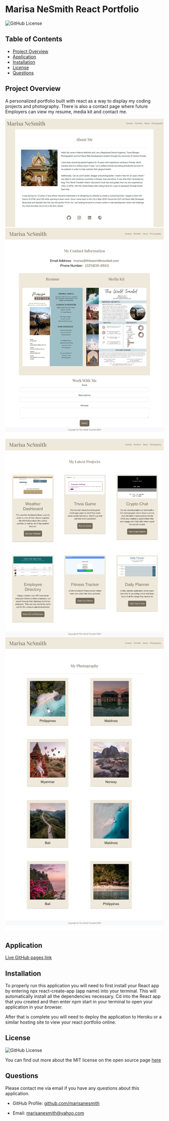 # Marisa NeSmith React Portfolio

![GitHub License](https://img.shields.io/badge/license-MIT-green.svg)

## Table of Contents
* [Project Overview](#Project-Overview)
* [Application](#Application)
* [Installation](#Installation)
* [License](#License)
* [Questions](#Questions)

## Project Overview

A personalized portfolio built with react as a way to display my coding projects and photography. There is also a contact page where future Employers can view my resume, media kit and contact me. 

![React Portfolio Home Page](./public/images/home-page.png)
![React Portfolio Contact Page](./public/images/contact-me.png)
![React Portfolio Projects Page](./public/images/projects.png)
![React Portfolio Photography Page](./public/images/photos.png)

## Application
[Live GitHub pages link](https://marisanesmith.github.io/marisa-nesmith/)

## Installation

To properly run this application you will need to first install your React app by entering npx react-create-app (app name) into your terminal. This will automatically install all the dependencies necessary. Cd into the React app that you created and then enter npm start in your terminal to open your application in your browser. 

After that is complete you will need to deploy the application to Heroku or a similar hosting site to view your react portfolio online. 

## License
![GitHub License](https://img.shields.io/badge/license-MIT-green.svg)


You can find out more about the MIT license on the open source page [here](https://www.opensource.org/licenses/MIT)

## Questions

Please contact me via email if you have any questions about this application.

* GitHub Profile: [github.com/marisanesmith](github.com/marisanesmith)

* Email: [marisanesmith@yahoo.com](marisanesmith@yahoo.com)
